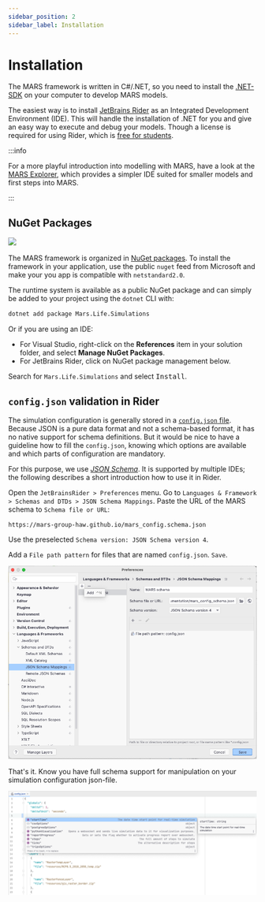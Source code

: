 ```yaml
---
sidebar_position: 2
sidebar_label: Installation
---
```


# Installation

The MARS framework is written in C#/.NET, so you need to install the [.NET-SDK](https://dotnet.microsoft.com/en-us/download) on your computer to develop MARS models.

The easiest way is to install [JetBrains Rider](https://www.jetbrains.com/rider/) as an Integrated Development Environment (IDE). This will handle the installation of .NET for you and give an easy way to execute and debug your models. Though a license is required for using Rider, which is [free for students](https://www.jetbrains.com/community/education/#students).


:::info

For a more playful introduction into modelling with MARS, have a look at the [MARS Explorer](mars-explorer.md), which provides a simpler IDE suited for smaller models and first steps into MARS.

:::

## NuGet Packages

![](https://img.shields.io/nuget/v/Mars.Life.Simulations)

The MARS framework is organized in [NuGet packages](https://www.nuget.org/packages/Mars.Life.Simulations/). To install the framework in your application, use the public `nuget` feed from Microsoft and make your you app is compatible with `netstandard2.0`.

The runtime system is available as a public NuGet package and can simply be added to your project using the `dotnet` CLI with:

```bash
dotnet add package Mars.Life.Simulations
```

Or if you are using an IDE:

- For Visual Studio, right-click on the **References** item in your solution folder, and select **Manage NuGet Packages**.
- For JetBrains Rider, click on NuGet package management below.

Search for `Mars.Life.Simulations` and select <kbd>Install</kbd>.


## `config.json` validation in Rider

The simulation configuration is generally stored in a [`config.json` file](./configuration/sim_config_options.md). Because JSON is a pure data format and not a schema-based format, it has no native support for schema definitions. But it would be nice to have a guideline how to fill the `config.json`, knowing which options are available and which parts of configuration are mandatory.

For this purpose, we use [_JSON Schema_](https://json-schema.org/). It is supported by multiple IDEs; the following describes a short introduction how to use it in Rider.

Open the `JetBrainsRider > Preferences` menu. Go to `Languages & Framework > Schemas and DTDs > JSON Schema Mappings`. Paste the URL of the MARS schema to `Schema file or URL`:

```
https://mars-group-haw.github.io/mars_config.schema.json
```

Use the preselected `Schema version: JSON Schema version 4`. 

Add a `File path pattern` for files that are named `config.json`. `Save`.

![rider_preferences_schema](rider_json_schema_preferences.png)

That's it. Know you have full schema support for manipulation on your simulation configuration json-file.


![rider_json_schema](rider_json_schema.png)